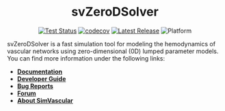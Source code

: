 
<div align="center">
<h1>svZeroDSolver</h1>

[![Test Status](https://github.com/simvascular/svZeroDSolver/actions/workflows/test.yml/badge.svg)](https://github.com/simvascular/svZeroDSolver/actions)
[![codecov](https://codecov.io/gh/SimVascular/svZeroDSolver/graph/badge.svg?token=FQKC9L5I0W)](https://codecov.io/gh/SimVascular/svZeroDSolver)
[![Latest Release](https://img.shields.io/github/v/release/simvascular/svZeroDSolver?label=latest)](https://github.com/simvascular/svZeroDSolver/releases/latest)
![Platform](https://img.shields.io/badge/platform-macOS%20|%20Ubuntu-blue)

</div>

svZeroDSolver is a fast simulation tool for modeling the hemodynamics of
vascular networks using zero-dimensional (0D) lumped parameter models.
You can find more information under the following links:

* [**Documentation**](https://simvascular.github.io/svZeroDSolver)
* [**Developer Guide**](https://simvascular.github.io/svZeroDSolver/developer_guide.html)
* [**Bug Reports**](https://github.com/simvascular/svZeroDSolver/issues)
* [**Forum**](https://github.com/simvascular/svZeroDSolver/discussions)
* [**About SimVascular**](https://simvascular.github.io)
